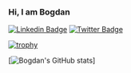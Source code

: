 ### Hi, I am Bogdan


[![Linkedin Badge](https://img.shields.io/badge/-LinkedIn-blue?style=flat-square&logo=Linkedin&logoColor=white)](https://www.linkedin.com/in/bogdan-ivanyuk-skulskiy-982739163/)
[![Twitter Badge](https://img.shields.io/badge/-Twitter-blue?style=flat-square&logo=Twitter&logoColor=white)](https://twitter.com/bogdan_ivanyuk)


[![trophy](https://github-profile-trophy.vercel.app/?username=KyloRen1&column=8&theme=nord)](https://github.com/KyloRen1)

[![Bogdan's GitHub stats](https://github-readme-stats.vercel.app/api?username=KyloRen1&show_icons=true&theme=dark)]

